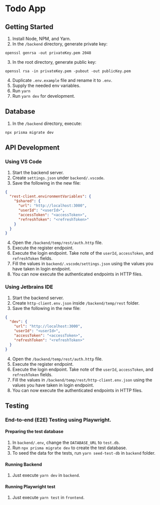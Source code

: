 # Todo App
## Getting Started
1. Install Node, NPM, and Yarn.
2. In the `/backend` directory, generate private key:
```shell
openssl genrsa -out privateKey.pem 2048
```
3. In the root directory, generate public key:
```shell
openssl rsa -in privateKey.pem -pubout -out publicKey.pem
```
4. Duplicate `.env.example` file and rename it to `.env`.
5. Supply the needed env variables. 
6. Run `yarn`
7. Run `yarn dev` for development.

## Database
1. In the `/backend` directory, execute:
```
npx prisma migrate dev
```

## API Development
### Using VS Code
1. Start the backend server.
2. Create `settings.json` under `backend/.vscode`.
3. Save the following in the new file:
```json
{
  "rest-client.environmentVariables": {
    "$shared": {
      "url": "http://localhost:3000",
      "userId": "<userId>",
      "accessToken": "<accessToken>",
      "refreshToken": "<refreshToken>"
    }
  }
}
```
4. Open the `/backend/temp/rest/auth.http` file.
5. Execute the register endpoint.
6. Execute the login endpoint. Take note of the `userId`, `accessToken`, and `refreshToken` fields.
7. Fill the values in `backend/.vscode/settings.json` using the values you have taken in login endpoint.
8. You can now execute the authenticated endpoints in HTTP files.

### Using Jetbrains IDE
1. Start the backend server.
2. Create `http-client.env.json` inside `/backend/temp/rest` folder.
3. Save the following in the new file:
```json
{
  "dev": {
    "url": "http://localhost:3000",
    "userId": "<userId>",
    "accessToken": "<accessToken>",
    "refreshToken": "<refreshToken>"
  }
}
```
4. Open the `/backend/temp/rest/auth.http` file.
5. Execute the register endpoint.
6. Execute the login endpoint. Take note of the `userId`, `accessToken`, and `refreshToken` fields.
7. Fill the values in `/backend/temp/rest/http-client.env.json` using the values you have taken in login endpoint.
8. You can now execute the authenticated endpoints in HTTP files.

## Testing
### End-to-end (E2E) Testing using Playwright.
#### Preparing the test database
1. In `backend/.env`, change the `DATABASE_URL` to `test.db`.
2. Run `npx prisma migrate dev` to create the test database.
3. To seed the data for the tests, run `yarn seed-test-db` in `backend` folder.

#### Running Backend
1. Just execute `yarn dev` in `backend`.

#### Running Playwright test
1. Just execute `yarn test` in `frontend`.